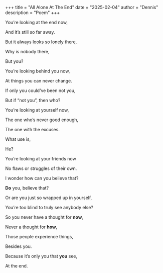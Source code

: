 +++
title = "All Alone At The End"
date = "2025-02-04"
author = "Dennis"
description = "Poem"
+++

You’re looking at the end now,

And it’s still so far away.

But it always looks so lonely there,

Why is nobody there,

But you?


You’re looking behind you now,

At things you can never change.

If only you could’ve been not you,

But if “not you”, then who?


You’re looking at yourself now, 

The one who’s never good enough,

The one with the excuses.

What use is,

He?


You’re looking at your friends now

No flaws or struggles of their own.

I wonder how can you believe that?

**Do** you, believe that?


Or are you just so wrapped up in yourself,

You’re too blind to truly see anybody else?


So you never have a thought for **now**,

Never a thought for **how**,

Those people experience things,

Besides you.


Because it’s only you that **you** see,

At the end.
